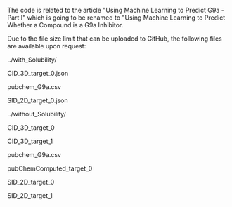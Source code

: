 The code is related to the article "Using Machine Learning to Predict G9a - Part I" which is going to be renamed to "Using Machine Learning to Predict Whether a Compound is a G9a Inhibitor.


Due to the file size limit that can be uploaded to GitHub, the following files are available upon request:


../with_Solubility/

CID_3D_target_0.json

pubchem_G9a.csv

SID_2D_target_0.json



../without_Solubility/

CID_3D_target_0

CID_3D_target_1

pubchem_G9a.csv

pubChemComputed_target_0

SID_2D_target_0

SID_2D_target_1





